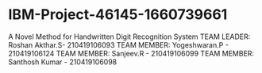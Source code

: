 # IBM-Project-46145-1660739661
A Novel Method for Handwritten Digit Recognition System
TEAM LEADER: Roshan Akthar.S- 210419106093
TEAM MEMBER: Yogeshwaran.P  - 210419106124
TEAM MEMBER: Sanjeev.R      - 210419106099
TEAM MEMBER: Santhosh Kumar - 210419106098
